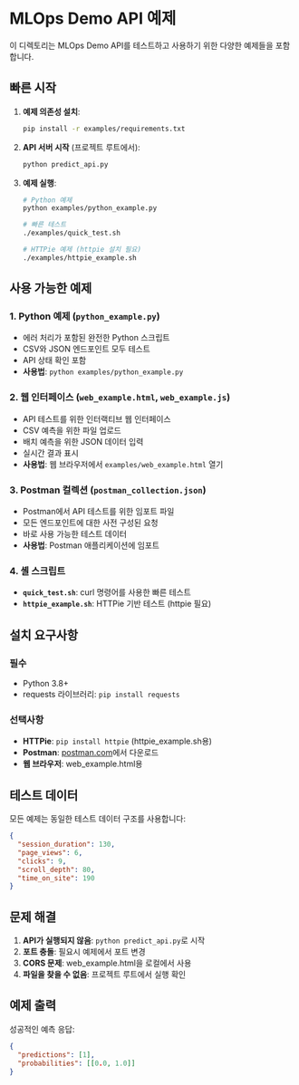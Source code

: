 # MLOps Demo API 예제

이 디렉토리는 MLOps Demo API를 테스트하고 사용하기 위한 다양한 예제들을 포함합니다.

## 빠른 시작

1. **예제 의존성 설치**:
   ```bash
   pip install -r examples/requirements.txt
   ```

2. **API 서버 시작** (프로젝트 루트에서):
   ```bash
   python predict_api.py
   ```

3. **예제 실행**:
   ```bash
   # Python 예제
   python examples/python_example.py
   
   # 빠른 테스트
   ./examples/quick_test.sh
   
   # HTTPie 예제 (httpie 설치 필요)
   ./examples/httpie_example.sh
   ```

## 사용 가능한 예제

### 1. Python 예제 (`python_example.py`)
- 에러 처리가 포함된 완전한 Python 스크립트
- CSV와 JSON 엔드포인트 모두 테스트
- API 상태 확인 포함
- **사용법**: `python examples/python_example.py`

### 2. 웹 인터페이스 (`web_example.html`, `web_example.js`)
- API 테스트를 위한 인터랙티브 웹 인터페이스
- CSV 예측을 위한 파일 업로드
- 배치 예측을 위한 JSON 데이터 입력
- 실시간 결과 표시
- **사용법**: 웹 브라우저에서 `examples/web_example.html` 열기

### 3. Postman 컬렉션 (`postman_collection.json`)
- Postman에서 API 테스트를 위한 임포트 파일
- 모든 엔드포인트에 대한 사전 구성된 요청
- 바로 사용 가능한 테스트 데이터
- **사용법**: Postman 애플리케이션에 임포트

### 4. 셸 스크립트
- **`quick_test.sh`**: curl 명령어를 사용한 빠른 테스트
- **`httpie_example.sh`**: HTTPie 기반 테스트 (httpie 필요)

## 설치 요구사항

### 필수
- Python 3.8+
- requests 라이브러리: `pip install requests`

### 선택사항
- **HTTPie**: `pip install httpie` (httpie_example.sh용)
- **Postman**: [postman.com](https://www.postman.com/)에서 다운로드
- **웹 브라우저**: web_example.html용

## 테스트 데이터

모든 예제는 동일한 테스트 데이터 구조를 사용합니다:
```json
{
  "session_duration": 130,
  "page_views": 6,
  "clicks": 9,
  "scroll_depth": 80,
  "time_on_site": 190
}
```

## 문제 해결

1. **API가 실행되지 않음**: `python predict_api.py`로 시작
2. **포트 충돌**: 필요시 예제에서 포트 변경
3. **CORS 문제**: web_example.html을 로컬에서 사용
4. **파일을 찾을 수 없음**: 프로젝트 루트에서 실행 확인

## 예제 출력

성공적인 예측 응답:
```json
{
  "predictions": [1],
  "probabilities": [[0.0, 1.0]]
}
``` 